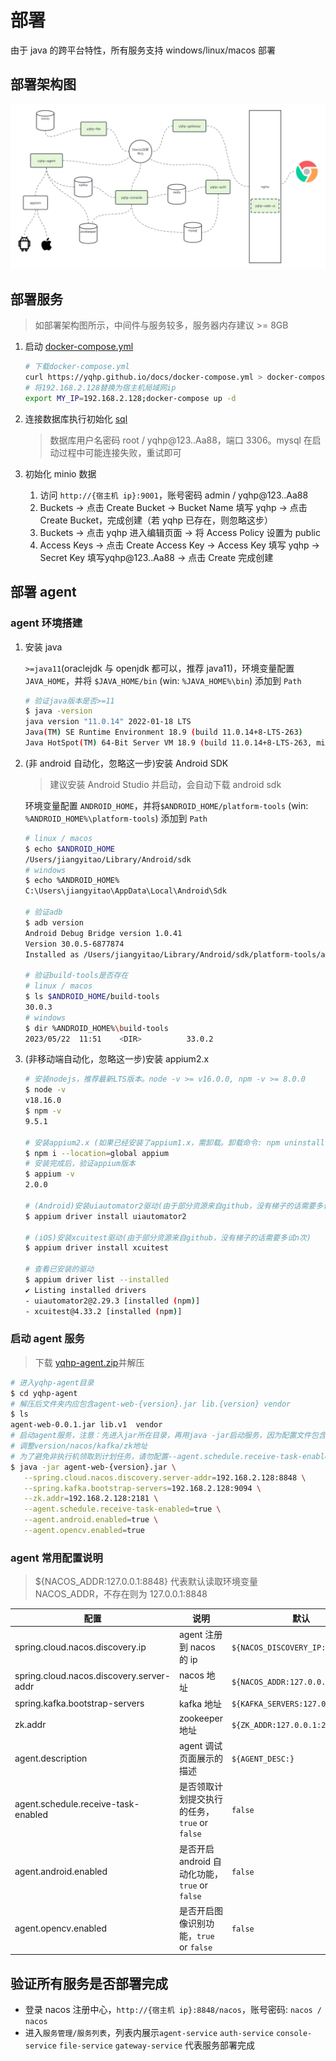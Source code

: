 # 部署

由于 java 的跨平台特性，所有服务支持 windows/linux/macos 部署

## 部署架构图

![An image](/yqhp-deploy-architecture-v1.png)

## 部署服务

> 如部署架构图所示，中间件与服务较多，服务器内存建议 >= 8GB

1. 启动 [docker-compose.yml](/docker-compose.yml)

   ```sh
   # 下载docker-compose.yml
   curl https://yqhp.github.io/docs/docker-compose.yml > docker-compose.yml
   # 将192.168.2.128替换为宿主机局域网ip
   export MY_IP=192.168.2.128;docker-compose up -d
   ```

2. 连接数据库执行初始化 [sql](/db.sql)
   > 数据库用户名密码 root / yqhp@123..Aa88，端口 3306。mysql 在启动过程中可能连接失败，重试即可
3. 初始化 minio 数据
   1. 访问 `http://{宿主机 ip}:9001`，账号密码 admin / yqhp@123..Aa88
   2. Buckets -> 点击 Create Bucket -> Bucket Name 填写 yqhp -> 点击 Create Bucket，完成创建（若 yqhp 已存在，则忽略这步）
   3. Buckets -> 点击 yqhp 进入编辑页面 -> 将 Access Policy 设置为 public
   4. Access Keys -> 点击 Create Access Key -> Access Key 填写 yqhp -> Secret Key 填写yqhp@123..Aa88 -> 点击 Create 完成创建

<!-- ## 部署 agent (docker)

:::tip
宿主机必须为 linux，非 linux 请使用非 docker 方式部署 agent
:::

```sh
docker run --privileged -d \
 -p 10004:10004 \
 -e NACOS_DISCOVERY_IP=192.168.2.201 \
 -e NACOS_ADDR=192.168.2.128:8848 \
 -e KAFKA_SERVERS=192.168.2.128:9094 \
 -e ZK_ADDR=192.168.2.128:2181 \
 -v /dev/bus/usb:/dev/bus/usb \
 -v ~/.android:/home/androidusr/.android \
 --name yqhp-agent registry.cn-hangzhou.aliyuncs.com/jiangyitao/yqhp-agent:latest
```

- NACOS_DISCOVERY_IP 调整为`当前宿主机ip`
- NACOS_ADDR / KAFKA_SERVERS / ZK_ADDR 调整为可用的地址 -->

## 部署 agent

### agent 环境搭建

1. 安装 java

   `>=java11`(oraclejdk 与 openjdk 都可以，推荐 java11)，环境变量配置 `JAVA_HOME`，并将 `$JAVA_HOME/bin` (win: `%JAVA_HOME%\bin`) 添加到 `Path`

   ```bash
   # 验证java版本是否>=11
   $ java -version
   java version "11.0.14" 2022-01-18 LTS
   Java(TM) SE Runtime Environment 18.9 (build 11.0.14+8-LTS-263)
   Java HotSpot(TM) 64-Bit Server VM 18.9 (build 11.0.14+8-LTS-263, mixed mode)
   ```

2. (非 android 自动化，忽略这一步)安装 Android SDK

   > 建议安装 Android Studio 并启动，会自动下载 android sdk

   环境变量配置 `ANDROID_HOME`，并将`$ANDROID_HOME/platform-tools` (win: `%ANDROID_HOME%\platform-tools`) 添加到 `Path`

   ```bash
   # linux / macos
   $ echo $ANDROID_HOME
   /Users/jiangyitao/Library/Android/sdk
   # windows
   $ echo %ANDROID_HOME%
   C:\Users\jiangyitao\AppData\Local\Android\Sdk

   # 验证adb
   $ adb version
   Android Debug Bridge version 1.0.41
   Version 30.0.5-6877874
   Installed as /Users/jiangyitao/Library/Android/sdk/platform-tools/adb

   # 验证build-tools是否存在
   # linux / macos
   $ ls $ANDROID_HOME/build-tools
   30.0.3
   # windows
   $ dir %ANDROID_HOME%\build-tools
   2023/05/22  11:51    <DIR>          33.0.2
   ```

3. (非移动端自动化，忽略这一步)安装 appium2.x

   ```bash
   # 安装nodejs，推荐最新LTS版本。node -v >= v16.0.0, npm -v >= 8.0.0
   $ node -v
   v18.16.0
   $ npm -v
   9.5.1

   # 安装appium2.x (如果已经安装了appium1.x，需卸载。卸载命令: npm uninstall --location=global appium)
   $ npm i --location=global appium
   # 安装完成后，验证appium版本
   $ appium -v
   2.0.0

   # (Android)安装uiautomator2驱动(由于部分资源来自github，没有梯子的话需要多试n次)
   $ appium driver install uiautomator2

   # (iOS)安装xcuitest驱动(由于部分资源来自github，没有梯子的话需要多试n次)
   $ appium driver install xcuitest

   # 查看已安装的驱动
   $ appium driver list --installed
   ✔ Listing installed drivers
   - uiautomator2@2.29.3 [installed (npm)]
   - xcuitest@4.33.2 [installed (npm)]

   ```

### 启动 agent 服务

> 下载 [yqhp-agent.zip](https://github.com/yqhp/yqhp/releases)并解压

```sh
# 进入yqhp-agent目录
$ cd yqhp-agent
# 解压后文件夹内应包含agent-web-{version}.jar lib.{version} vendor
$ ls
agent-web-0.0.1.jar lib.v1  vendor
# 启动agent服务，注意：先进入jar所在目录，再用java -jar启动服务，因为配置文件包含vendor相对路径
# 调整version/nacos/kafka/zk地址
# 为了避免非执行机领取到计划任务，请勿配置--agent.schedule.receive-task-enabled=true
$ java -jar agent-web-{version}.jar \
   --spring.cloud.nacos.discovery.server-addr=192.168.2.128:8848 \
   --spring.kafka.bootstrap-servers=192.168.2.128:9094 \
   --zk.addr=192.168.2.128:2181 \
   --agent.schedule.receive-task-enabled=true \
   --agent.android.enabled=true \
   --agent.opencv.enabled=true
```

### agent 常用配置说明

> ${NACOS_ADDR:127.0.0.1:8848} 代表默认读取环境变量 NACOS_ADDR，不存在则为 127.0.0.1:8848

| 配置                                     | 说明                                           | 默认                              | since |
| ---------------------------------------- | ---------------------------------------------- | --------------------------------- | ----- |
| spring.cloud.nacos.discovery.ip          | agent 注册到 nacos 的 ip                       | `${NACOS_DISCOVERY_IP:}`          | 0.0.1 |
| spring.cloud.nacos.discovery.server-addr | nacos 地址                                     | `${NACOS_ADDR:127.0.0.1:8848}`    | 0.0.1 |
| spring.kafka.bootstrap-servers           | kafka 地址                                     | `${KAFKA_SERVERS:127.0.0.1:9094}` | 0.0.1 |
| zk.addr                                  | zookeeper 地址                                 | `${ZK_ADDR:127.0.0.1:2181}`       | 0.0.1 |
| agent.description                        | agent 调试页面展示的描述                       | `${AGENT_DESC:}`                  | 0.2.0 |
| agent.schedule.receive-task-enabled      | 是否领取计划提交执行的任务，`true` or `false`  | `false`                           | 0.2.7 |
| agent.android.enabled                    | 是否开启 android 自动化功能，`true` or `false` | `false`                           | 0.2.7 |
| agent.opencv.enabled                     | 是否开启图像识别功能，`true` or `false`        | `false`                           | 0.2.7 |

## 验证所有服务是否部署完成

- 登录 nacos 注册中心，`http://{宿主机 ip}:8848/nacos`，账号密码: `nacos / nacos`
- 进入`服务管理/服务列表`，列表内展示`agent-service` `auth-service` `console-service` `file-service` `gateway-service` 代表服务部署完成
